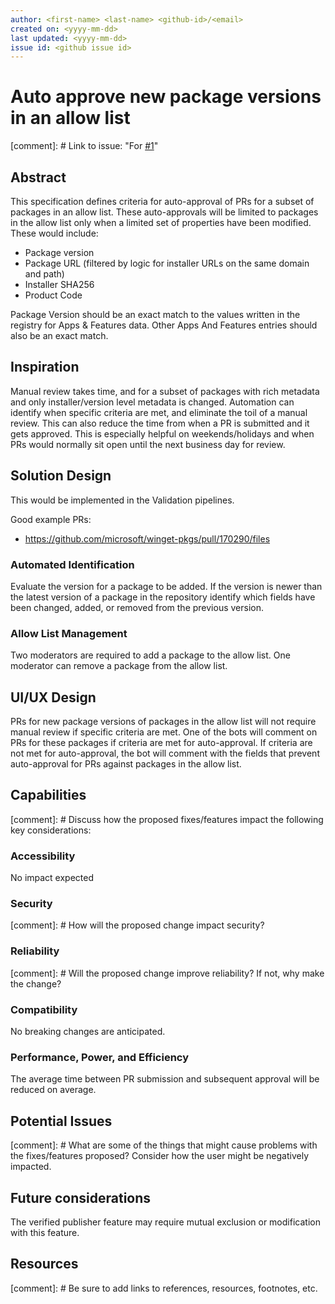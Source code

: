 ```yaml
---
author: <first-name> <last-name> <github-id>/<email>
created on: <yyyy-mm-dd>
last updated: <yyyy-mm-dd>
issue id: <github issue id>
---
```


# Auto approve new package versions in an allow list

[comment]: # Link to issue: "For [#1](https://github.com/microsoft/winget-pkgs/issues/1)"

## Abstract

This specification defines criteria for auto-approval of PRs for a subset of packages in an allow list. These auto-approvals will be limited to packages in the allow list only when a limited set of properties have been modified. These would include:
*  Package version
*  Package URL (filtered by logic for installer URLs on the same domain and path)
*  Installer SHA256
*  Product Code

Package Version should be an exact match to the values written in the registry for Apps & Features data.
Other Apps And Features entries should also be an exact match.

## Inspiration

Manual review takes time, and for a subset of packages with rich metadata and only installer/version level metadata is changed. Automation can identify when specific criteria are met, and eliminate the toil of a manual review. This can also reduce the time from when a PR is submitted and it gets approved. This is especially helpful on weekends/holidays and when PRs would normally sit open until the next business day for review.

## Solution Design

This would be implemented in the Validation pipelines.

Good example PRs:
* https://github.com/microsoft/winget-pkgs/pull/170290/files

### Automated Identification
Evaluate the version for a package to be added. If the version is newer than the latest version of a package in the repository identify which fields have been changed, added, or removed from the previous version.

### Allow List Management
Two moderators are required to add a package to the allow list.
One moderator can remove a package from the allow list.

## UI/UX Design

PRs for new package versions of packages in the allow list will not require manual review if specific criteria are met.
One of the bots will comment on PRs for these packages if criteria are met for auto-approval. If criteria are not met for auto-approval, the bot will comment with the fields that prevent auto-approval for PRs against packages in the allow list.

## Capabilities

[comment]: # Discuss how the proposed fixes/features impact the following key considerations:

### Accessibility

No impact expected

### Security

[comment]: # How will the proposed change impact security?

### Reliability

[comment]: # Will the proposed change improve reliability? If not, why make the change?

### Compatibility

No breaking changes are anticipated.

### Performance, Power, and Efficiency

The average time between PR submission and subsequent approval will be reduced on average.

## Potential Issues

[comment]: # What are some of the things that might cause problems with the fixes/features proposed? Consider how the user might be negatively impacted.

## Future considerations

The verified publisher feature may require mutual exclusion or modification with this feature.

## Resources

[comment]: # Be sure to add links to references, resources, footnotes, etc.
